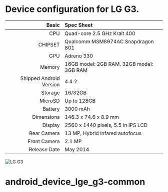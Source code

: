 Device configuration for LG G3.
=====================================

Basic   | Spec Sheet
-------:|:-------------------------
CPU     | Quad-core 2.5 GHz Krait 400
CHIPSET | Qualcomm MSM8974AC Snapdragon 801
GPU     | Adreno 330
Memory  | 16GB model: 2GB RAM. 32GB model: 3GB RAM
Shipped Android Version | 4.4.2
Storage | 16/32GB
MicroSD | Up to 128GB
Battery | 3000 mAh
Dimensions | 146.3 x 74.6 x 8.9 mm
Display | 2560 x 1440 pixels, 5.5 in IPS LCD
Rear Camera  | 13 MP, Hybrid infared autofocus
Front Camera | 2.1 MP
Release Date | May 2014


![LG G3](http://upload.wikimedia.org/wikipedia/commons/7/7f/LG_G3.png "LG G3")
# android_device_lge_g3-common
